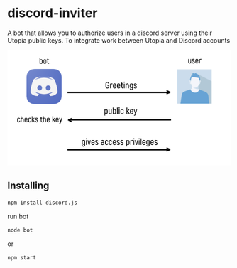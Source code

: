 # discord-inviter

A bot that allows you to authorize users in a discord server using their Utopia public keys.
To integrate work between Utopia and Discord accounts

![image](image.png)

## Installing

```bash
npm install discord.js
```

run bot

```bash
node bot
```

or

```bash
npm start
```
